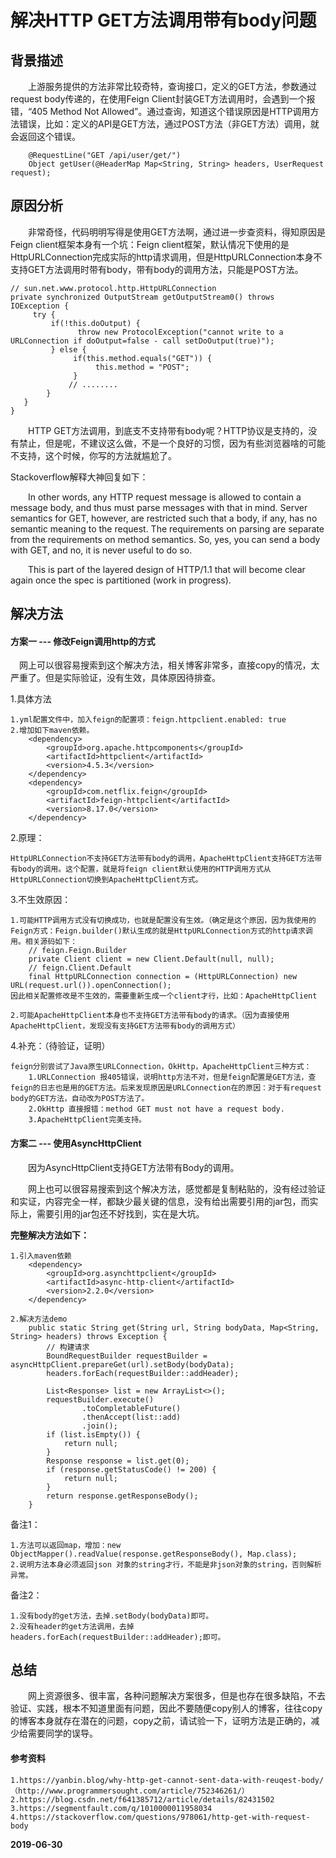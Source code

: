 # 解决HTTP GET方法调用带有body问题
## 背景描述
&emsp;&emsp;上游服务提供的方法非常比较奇特，查询接口，定义的GET方法，参数通过request body传递的，在使用Feign Client封装GET方法调用时，会遇到一个报错，“405 Method Not Allowed”。通过查询，知道这个错误原因是HTTP调用方法错误，比如：定义的API是GET方法，通过POST方法（非GET方法）调用，就会返回这个错误。

        @RequestLine("GET /api/user/get/")
        Object getUser(@HeaderMap Map<String, String> headers, UserRequest request);

## 原因分析
&emsp;&emsp;非常奇怪，代码明明写得是使用GET方法啊，通过进一步查资料，得知原因是Feign client框架本身有一个坑：Feign client框架，默认情况下使用的是HttpURLConnection完成实际的http请求调用，但是HttpURLConnection本身不支持GET方法调用时带有body，带有body的调用方法，只能是POST方法。

    // sun.net.www.protocol.http.HttpURLConnection
    private synchronized OutputStream getOutputStream0() throws IOException {
         try {
             if(!this.doOutput) {
                   throw new ProtocolException("cannot write to a URLConnection if doOutput=false - call setDoOutput(true)");
             } else {
                  if(this.method.equals("GET")) {
                       this.method = "POST";
                  }
                 // ........
            }
       }
    }

&emsp;&emsp;HTTP GET方法调用，到底支不支持带有body呢？HTTP协议是支持的，没有禁止，但是呢，不建议这么做，不是一个良好的习惯，因为有些浏览器啥的可能不支持，这个时候，你写的方法就尴尬了。

Stackoverflow解释大神回复如下：

&emsp;&emsp;In other words, any HTTP request message is allowed to contain a message body, and thus must parse messages with that in mind. Server semantics for GET, however, are restricted such that a body, if any, has no semantic meaning to the request. The requirements on parsing are separate from the requirements on method semantics.
So, yes, you can send a body with GET, and no, it is never useful to do so.

&emsp;&emsp;This is part of the layered design of HTTP/1.1 that will become clear again once the spec is partitioned (work in progress).

## 解决方法
#### 方案一 --- 修改Feign调用http的方式
&emsp;网上可以很容易搜索到这个解决方法，相关博客非常多，直接copy的情况，太严重了。但是实际验证，没有生效，具体原因待排查。

1.具体方法

    1.yml配置文件中，加入feign的配置项：feign.httpclient.enabled: true
    2.增加如下maven依赖。
        <dependency>
            <groupId>org.apache.httpcomponents</groupId>
            <artifactId>httpclient</artifactId>
            <version>4.5.3</version>
        </dependency>
        <dependency>
            <groupId>com.netflix.feign</groupId>
            <artifactId>feign-httpclient</artifactId>
            <version>8.17.0</version>
        </dependency>

2.原理：
    
    HttpURLConnection不支持GET方法带有body的调用，ApacheHttpClient支持GET方法带有body的调用。这个配置，就是将feign client默认使用的HTTP调用方式从HttpURLConnection切换到ApacheHttpClient方式。
    
3.不生效原因：
    
    1.可能HTTP调用方式没有切换成功，也就是配置没有生效。（确定是这个原因，因为我使用的Feign方式：Feign.builder()默认生成的就是HttpURLConnection方式的http请求调用。相关源码如下：
        // feign.Feign.Builder
        private Client client = new Client.Default(null, null);
        // feign.Client.Default
        final HttpURLConnection connection = (HttpURLConnection) new URL(request.url()).openConnection();
    因此相关配置修改是不生效的，需要重新生成一个client才行，比如：ApacheHttpClient
    
    2.可能ApacheHttpClient本身也不支持GET方法带有body的请求。（因为直接使用ApacheHttpClient，发现没有支持GET方法带有body的调用方式）

4.补充：（待验证，证明）

    feign分别尝试了Java原生URLConnection，OkHttp，ApacheHttpClient三种方式：
        1.URLConnection 报405错误，说明http方法不对，但是feign配置是GET方法，查feign的日志也是用的GET方法。后来发现原因是URLConnection在的原因：对于有request body的GET方法，自动改为POST方法了。
        2.OkHttp 直接报错：method GET must not have a request body.
        3.ApacheHttpClient完美支持。

#### 方案二 --- 使用AsyncHttpClient
&emsp;&emsp;因为AsyncHttpClient支持GET方法带有Body的调用。

&emsp;&emsp;网上也可以很容易搜索到这个解决方法，感觉都是复制粘贴的，没有经过验证和实证，内容完全一样，都缺少最关键的信息，没有给出需要引用的jar包，而实际上，需要引用的jar包还不好找到，实在是大坑。

**完整解决方法如下：**

    1.引入maven依赖
        <dependency>
            <groupId>org.asynchttpclient</groupId>
            <artifactId>async-http-client</artifactId>
            <version>2.2.0</version>
        </dependency>

    2.解决方法demo
        public static String get(String url, String bodyData, Map<String, String> headers) throws Exception {
            // 构建请求
            BoundRequestBuilder requestBuilder = asyncHttpClient.prepareGet(url).setBody(bodyData);
            headers.forEach(requestBuilder::addHeader);

            List<Response> list = new ArrayList<>();
            requestBuilder.execute()
                    .toCompletableFuture()
                    .thenAccept(list::add)
                    .join();
            if (list.isEmpty()) {
                return null;
            }
            Response response = list.get(0);
            if (response.getStatusCode() != 200) {
                return null;
            }
            return response.getResponseBody();
        }

备注1：
    
    1.方法可以返回map，增加：new ObjectMapper().readValue(response.getResponseBody(), Map.class);
    2.说明方法本身必须返回json 对象的string才行，不能是非json对象的string，否则解析异常。
     
备注2：
    
    1.没有body的get方法，去掉.setBody(bodyData)即可。
    2.没有header的get方法调用，去掉headers.forEach(requestBuilder::addHeader);即可。

## 总结
&emsp;&emsp;网上资源很多、很丰富，各种问题解决方案很多，但是也存在很多缺陷，不去验证、实践，根本不知道里面有问题，因此不要随便copy别人的博客，往往copy的博客本身就存在潜在的问题，copy之前，请试验一下，证明方法是正确的，减少给需要同学的误导。

#### 参考资料
    
    1.https://yanbin.blog/why-http-get-cannot-sent-data-with-reuqest-body/   （http://www.programmersought.com/article/752346261/）
    2.https://blog.csdn.net/f641385712/article/details/82431502
    3.https://segmentfault.com/q/1010000011958034
    4.https://stackoverflow.com/questions/978061/http-get-with-request-body

**2019-06-30**

